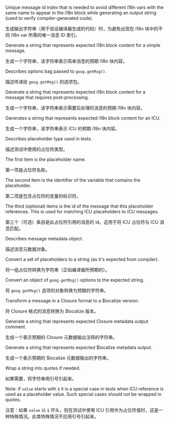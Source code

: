 Unique message id index that is needed to avoid different i18n vars with the same name to appear
in the i18n block while generating an output string \(used to verify compiler-generated code\).

生成输出字符串（用于验证编译器生成的代码）时，为避免出现在 i18n 块中的不同 i18n var
所需的唯一消息 ID 索引。

Generate a string that represents expected i18n block content for a simple message.

生成一个字符串，该字符串表示简单消息的预期 i18n 块内容。

Describes options bag passed to `goog.getMsg()`.

描述传递给 `goog.getMsg()` 的选项包。

Generate a string that represents expected i18n block content for a message that requires
post-processing.

生成一个字符串，该字符串表示需要后处理的消息的预期 i18n 块内容。

Generates a string that represents expected i18n block content for an ICU.

生成一个字符串，该字符串表示 ICU 的预期 i18n 块内容。

Describes placeholder type used in tests.

描述测试中使用的占位符类型。

The first item is the placeholder name.

第一项是占位符名称。

The second item is the identifier of the variable that contains the placeholder.

第二项是包含占位符的变量的标识符。

The third \(optional\) items is the id of the message that this placeholder references.
This is used for matching ICU placeholders to ICU messages.

第三个（可选）条目是此占位符引用的消息的 id。这用于将 ICU 占位符与 ICU 消息匹配。

Describes message metadata object.

描述消息元数据对象。

Convert a set of placeholders to a string \(as it's expected from compiler\).

将一组占位符转换为字符串（正如编译器所预期的）。

Convert an object of `goog.getMsg()` options to the expected string.

将 `goog.getMsg()` 选项的对象转换为预期的字符串。

Transform a message in a Closure format to a $localize version.

将 Closure 格式的消息转换为 $localize 版本。

Generate a string that represents expected Closure metadata output comment.

生成一个表示预期的 Closure 元数据输出注释的字符串。

Generate a string that represents expected $localize metadata output.

生成一个表示预期的 $localize 元数据输出的字符串。

Wrap a string into quotes if needed.

如果需要，将字符串用引号引起来。

Note: if `value` starts with `$` it is a special case in tests when ICU reference is used as a
placeholder value. Such special cases should not be wrapped in quotes.

注意：如果 `value` 以 `$` 开头，则在测试中使用 ICU
引用作为占位符值时，这是一种特殊情况。此类特殊情况不应用引号引起来。